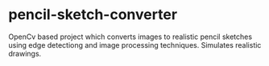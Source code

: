 # pencil-sketch-converter
OpenCv based project which converts images to realistic pencil sketches using edge detectiong and image processing techniques.
Simulates realistic drawings.

